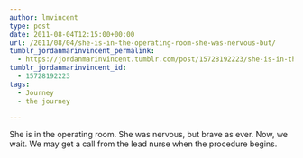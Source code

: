 ```yaml
---
author: lmvincent
type: post
date: 2011-08-04T12:15:00+00:00
url: /2011/08/04/she-is-in-the-operating-room-she-was-nervous-but/
tumblr_jordanmarinvincent_permalink:
  - https://jordanmarinvincent.tumblr.com/post/15728192223/she-is-in-the-operating-room-she-was-nervous-but
tumblr_jordanmarinvincent_id:
  - 15728192223
tags:
  - Journey
  - the journey

---
```

She is in the operating room. She was nervous, but brave as ever. Now, we wait. We may get a call from the lead nurse when the procedure begins.

<div class="blogger-post-footer">
  <img loading="lazy" width="1" height="1" src="https://blogger.googleusercontent.com/tracker/9039099668816362935-320861257740295413?l=jordansjourney2.blogspot.com" alt="" />
</div>